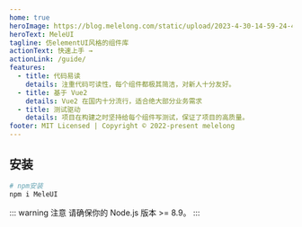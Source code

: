 ```yaml
---
home: true
heroImage: https://blog.melelong.com/static/upload/2023-4-30-14-59-24-427-472cf.webp
heroText: MeleUI
tagline: 仿elementUI风格的组件库
actionText: 快速上手 →
actionLink: /guide/
features:
  - title: 代码易读
    details: 注重代码可读性，每个组件都极其简洁，对新人十分友好。
  - title: 基于 Vue2
    details: Vue2 在国内十分流行，适合绝大部分业务需求
  - title: 测试驱动
    details: 项目在构建之时坚持给每个组件写测试，保证了项目的高质量。
footer: MIT Licensed | Copyright © 2022-present melelong
---
```


## 安装

```bash
# npm安装
npm i MeleUI
```

::: warning 注意
请确保你的 Node.js 版本 >= 8.9。
:::
